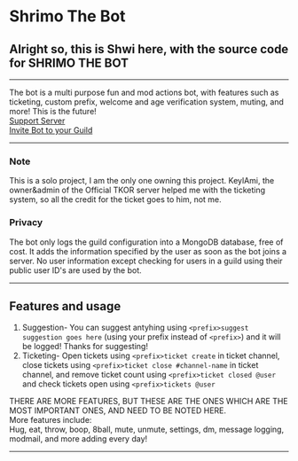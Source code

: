 # Shrimo The Bot
## Alright so, this is Shwi here, with the source code for SHRIMO THE BOT
---

The bot is a multi purpose fun and mod actions bot, with features such as ticketing, custom prefix, welcome and age verification system, muting, and more!
This is the future!
<br>
[Support Server](https://discord.gg/FtJ3QGc)
<br>
[Invite Bot to your Guild](https://discord.com/oauth2/authorize?client_id=746202084147331092&scope=bot&permissions=8)

---
### Note

This is a solo project, I am the only one owning this project.
KeylAmi, the owner&admin of the Official TKOR server helped me with the ticketing system, so all the credit for the ticket goes to him, not me. 

### Privacy

The bot only logs the guild configuration into a MongoDB database, free of cost. It adds the information specified by the user as soon as the bot joins a server.
No user information except checking for users in a guild using their public user ID's are used by the bot.

---
## Features and usage
1. Suggestion-
    You can suggest antyhing using `<prefix>suggest suggestion goes here` 
    (using your prefix instead of `<prefix>`) and it will be logged! Thanks for suggesting!
    <br/>
2. Ticketing-
    Open tickets using `<prefix>ticket create` in ticket channel, close tickets using `<prefix>ticket close #channel-name` in ticket channel, 
    and remove ticket count using `<prefix>ticket closed @user` and check tickets open using `<prefix>tickets @user`
    
THERE ARE MORE FEATURES, BUT THESE ARE THE ONES WHICH ARE THE MOST IMPORTANT ONES, AND NEED TO BE NOTED HERE.
<br/>
More features include:
<br/>
  Hug, eat, throw, boop, 8ball, mute, unmute, settings, dm, message logging, modmail, and more adding every day!
  
  ---
